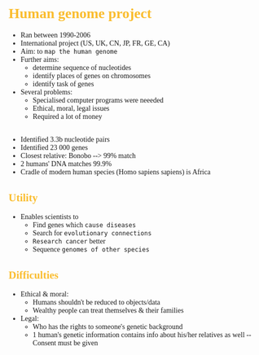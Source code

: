 <span style="font-family:'cascadia code'">

# <span style="color:#fabd2f">Human genome project
- Ran between 1990-2006
- International project (US, UK, CN, JP, FR, GE, CA)
- Aim: to `map the human genome`
- Further aims:
  - determine sequence of nucleotides
  - identify places of genes on chromosomes
  - identify task of genes
- Several problems:
  - Specialised computer programs were neeeded
  - Ethical, moral, legal issues
  - Required a lot of money
##
- Identified 3.3b nucleotide pairs
- Identified 23 000 genes
- Closest relative: Bonobo --> 99% match
- 2 humans' DNA matches 99.9%
- Cradle of modern human species (Homo sapiens sapiens) is Africa

## <span style="color:#fabd2f">Utility
- Enables scientists to
  - Find genes which `cause diseases`
  - Search for `evolutionary connections`
  - `Research cancer` better
  - Sequence `genomes of other species`

## <span style="color:#fabd2f">Difficulties
- Ethical & moral:
  - Humans shouldn't be reduced to objects/data
  - Wealthy people can treat themselves & their families
- Legal:
  - Who has the rights to someone's genetic background
  - 1 human's genetic information contains info about his/her relatives as well -- Consent must be given